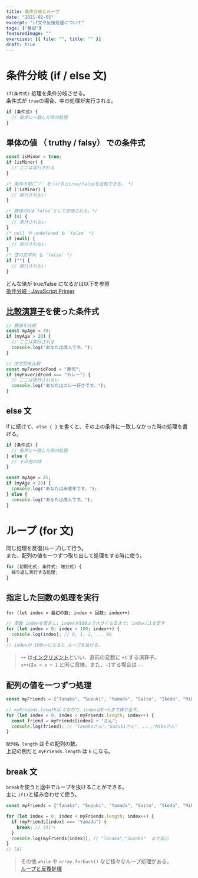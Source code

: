 ```yaml
---
title: 条件分岐とループ
date: "2021-02-05"
excerpt: "if文や反復処理について"
tags: ["基礎"]
featuredImage: ""
exercises: [{ file: "", title: "" }]
draft: true
---
```


# 条件分岐 (if / else 文)

`if(条件式)` 処理を条件分岐させる。  
条件式が `true`の場合、中の処理が実行される。

```js
if (条件式) {
  // 条件に一致した時の処理
}
```

## 単体の値 （ truthy / falsy） での条件式

```js
const isMinor = true;
if (isMinor) {
  // ここは実行される
}

/* 条件の前に`!` をつけるとtrue/falseを反転できる。 */
if (!isMinor) {
  // 実行されない
}

/* 数値の0は`false`として評価される。*/
if (0) {
  // 実行されない
}
/* null や undefined も `false` */
if (null) {
  // 実行されない
}
/* 空の文字列 も `false` */
if ("") {
  // 実行されない
}
```

どんな値が true/false になるかは以下を参照  
[条件分岐 · JavaScript Primer](https://jsprimer.net/basic/condition/)

## [比較演算子](/basic/data-type-operator/#%E6%AF%94%E8%BC%83%E6%BC%94%E7%AE%97%E5%AD%90)を使った条件式

```js
// 数値を比較
const myAge = 45;
if (myAge > 20) {
  // ここは実行される
  console.log("あなたは成人です。");
}

// 文字列を比較
const myFavoridFood = "寿司";
if (myFavoridFood === "カレー") {
  // ここは実行されない
  console.log("あなたはカレー好きです。");
}
```

## else 文

if に続けて、`else { }` を書くと、その上の条件に一致しなかった時の処理を書ける。

```js
if (条件式) {
  // 条件に一致した時の処理
} else {
  // その他の時
}
```

```js
const myAge = 45;
if (myAge < 20) {
  console.log("あなたは未成年です。");
} else {
  console.log("あなたは成人です。");
}
```

# ループ (for 文)

同じ処理を反復(ループ)して行う。  
また、配列の値を一つずつ取り出して処理をする時に使う。

```js
for (初期化式; 条件式; 増分式) {
  繰り返し実行する処理;
}
```

## 指定した回数の処理を実行

`for (let index = 最初の数; index < 回数; index++)`

```js
// 変数 indexを宣言し; indexが100より大きくなるまで; indexに1を足す
for (let index = 0; index < 100; index++) {
  console.log(index); // 0, 1, 2, ... 99
}
// indexが 100>=になると ループを抜ける。
```

> `++` は[インクリメント](https://jsprimer.net/basic/operator/#increment-operator)といい、直前の変数に `+1` する演算子。  
> `x++`は`x = x + 1` と同じ意味。また、`-1`する場合は `--`

## 配列の値を一つずつ処理

```js
const myFriends = ["Tanaka", "Suzuki", "Yamada", "Saito", "Ikeda", "Mike"];

// myFriends.lengthは 6なので、indexは0〜5まで繰り返す。
for (let index = 0; index < myFriends.length; index++) {
  const friend = myFriends[index] + "さん";
  console.log(friend); // "Tanakaさん","Suzukiさん", ...,"Mikeさん"
}
```

`配列名.length` はその配列の数。  
 上記の例だと `myFriends.length` は `6` になる。

## break 文

`break`を使うと途中でループを抜けることができる。  
主に `if()`と組み合わせて使う。

```js
const myFriends = ["Tanaka", "Suzuki", "Yamada", "Saito", "Ikeda", "Mike"];

for (let index = 0; index < myFriends.length; index++) {
  if (myFriends[index] === "Yamada") {
    break; // [A]へ
  }
  console.log(myFriends[index]); // "Tanaka","Suzuki"  まで表示
}
// [A]
```

> その他 `while` や `array.forEach()` など様々なループ処理がある。  
> [ループと反復処理](https://jsprimer.net/basic/loop/)
